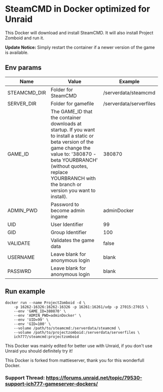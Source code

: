 # SteamCMD in Docker optimized for Unraid
This Docker will download and install SteamCMD. It will also install Project Zomboid and run it.

**Update Notice:** Simply restart the container if a newer version of the game is available.

## Env params
| Name | Value | Example |
| --- | --- | --- |
| STEAMCMD_DIR | Folder for SteamCMD | /serverdata/steamcmd |
| SERVER_DIR | Folder for gamefile | /serverdata/serverfiles |
| GAME_ID | The GAME_ID that the container downloads at startup. If you want to install a static or beta version of the game change the value to: '380870 -beta YOURBRANCH' (without quotes, replace YOURBRANCH with the branch or version you want to install). | 380870 |
| ADMIN_PWD | Password to become admin ingame | adminDocker |
| UID | User Identifier | 99 |
| GID | Group Identifier | 100 |
| VALIDATE | Validates the game data | false |
| USERNAME | Leave blank for anonymous login | blank |
| PASSWRD | Leave blank for anonymous login | blank |

## Run example
```
docker run --name ProjectZomboid -d \
	-p 16262-16326:16262-16326 -p 16261:16261/udp -p 27015:27015 \
	--env 'GAME_ID=380870' \
	--env 'ADMIN_PWD=adminDocker' \
	--env 'UID=99' \
	--env 'GID=100' \
	--volume /path/to/steamcmd:/serverdata/steamcmd \
	--volume /path/to/projectzomboid:/serverdata/serverfiles \
	ich777/steamcmd:projectzomboid
```

This Docker was mainly edited for better use with Unraid, if you don't use Unraid you should definitely try it!


This Docker is forked from mattieserver, thank you for this wonderfull Docker.

### Support Thread: https://forums.unraid.net/topic/79530-support-ich777-gameserver-dockers/